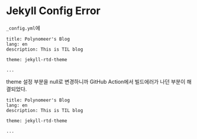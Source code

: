 # Jekyll Config Error

`_config.yml`에

```
title: Polynomeer's Blog
lang: en
description: This is TIL blog

theme: jekyll-rtd-theme

...
```
theme 설정 부분을 null로 변경하니까 GitHub Action에서 빌드에러가 나던 부분이 해결되었다.
```
title: Polynomeer's Blog
lang: en
description: This is TIL blog

theme: jekyll-rtd-theme

...
```

